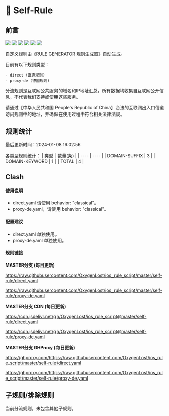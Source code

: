 # 🧸 Self-Rule

## 前言

![](https://shields.io/badge/-移除重复规则-ff69b4) ![](https://shields.io/badge/-DOMAIN与DOMAIN--SUFFIX合并-green) ![](https://shields.io/badge/-DOMAIN--SUFFIX间合并-critical) ![](https://shields.io/badge/-DOMAIN与DOMAIN--KEYWORD合并-9cf) ![](https://shields.io/badge/-DOMAIN--SUFFIX与DOMAIN--KEYWORD合并-blue) ![](https://shields.io/badge/-IP--CIDR(6)合并-blueviolet) 

自定义规则由《RULE GENERATOR 规则生成器》自动生成。

目前有以下规则类型：

    - direct (直连规则)
    - proxy-de (德国规则)

分流规则是互联网公共服务的域名和IP地址汇总，所有数据均收集自互联网公开信息，不代表我们支持或使用这些服务。

请通过【中华人民共和国 People's Republic of China】合法的互联网出入口信道访问规则中的地址，并确保在使用过程中符合相关法律法规。

## 规则统计

最后更新时间：2024-01-08 16:02:56

各类型规则统计：
| 类型 | 数量(条)  | 
| ---- | ----  |
| DOMAIN-SUFFIX | 3  | 
| DOMAIN-KEYWORD | 1 |
| TOTAL | 4  | 


## Clash 

#### 使用说明
- direct.yaml 请使用 behavior: "classical"。
- proxy-de.yaml，请使用 behavior: "classical"。

#### 配置建议
- direct.yaml 单独使用。
- proxy-de.yaml 单独使用。

#### 规则链接
**MASTER分支 (每日更新)**

https://raw.githubusercontent.com/OxygenLost/ios_rule_script/master/self-rule/direct.yaml

https://raw.githubusercontent.com/OxygenLost/ios_rule_script/master/self-rule/proxy-de.yaml

**MASTER分支 CDN (每日更新)**

https://cdn.jsdelivr.net/gh/OxygenLost/ios_rule_script@master/self-rule/direct.yaml

https://cdn.jsdelivr.net/gh/OxygenLost/ios_rule_script@master/self-rule/proxy-de.yaml

**MASTER分支 GHProxy (每日更新)**

https://ghproxy.com/https://raw.githubusercontent.com/OxygenLost/ios_rule_script/master/self-rule/direct.yaml

https://ghproxy.com/https://raw.githubusercontent.com/OxygenLost/ios_rule_script/master/self-rule/proxy-de.yaml


## 子规则/排除规则


当前分流规则，未包含其他子规则。


